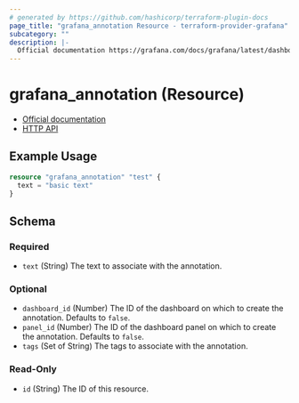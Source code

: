 ```yaml
---
# generated by https://github.com/hashicorp/terraform-plugin-docs
page_title: "grafana_annotation Resource - terraform-provider-grafana"
subcategory: ""
description: |-
  Official documentation https://grafana.com/docs/grafana/latest/dashboards/annotations/HTTP API https://grafana.com/docs/grafana/latest/http_api/annotations/
---
```


# grafana_annotation (Resource)

* [Official documentation](https://grafana.com/docs/grafana/latest/dashboards/annotations/)
* [HTTP API](https://grafana.com/docs/grafana/latest/http_api/annotations/)

## Example Usage

```terraform
resource "grafana_annotation" "test" {
  text = "basic text"
}
```

<!-- schema generated by tfplugindocs -->
## Schema

### Required

- `text` (String) The text to associate with the annotation.

### Optional

- `dashboard_id` (Number) The ID of the dashboard on which to create the annotation. Defaults to `false`.
- `panel_id` (Number) The ID of the dashboard panel on which to create the annotation. Defaults to `false`.
- `tags` (Set of String) The tags to associate with the annotation.

### Read-Only

- `id` (String) The ID of this resource.


